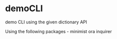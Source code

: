 # demoCLI
demo CLI using the given dictionary API

Using the following packages -
minimist
ora
inquirer
